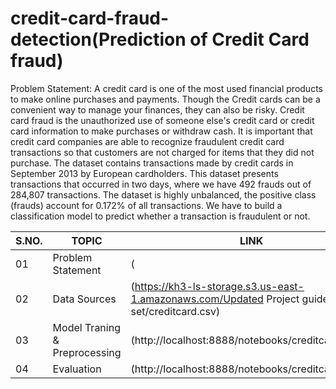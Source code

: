 # credit-card-fraud-detection(Prediction of Credit Card fraud)

Problem Statement:
A credit card is one of the most used financial products to make online purchases and payments. Though the Credit cards can be a convenient way to manage your finances, they can also be risky. Credit card fraud is the unauthorized use of someone else's credit card or credit card information to make purchases or withdraw cash.
It is important that credit card companies are able to recognize fraudulent credit card transactions so that customers are not charged for items that they did not purchase. 
The dataset contains transactions made by credit cards in September 2013 by European cardholders. This dataset presents transactions that occurred in two days, where we have 492 frauds out of 284,807 transactions. The dataset is highly unbalanced, the positive class (frauds) account for 0.172% of all transactions.
We have to build a classification model to predict whether a transaction is fraudulent or not.

| S.NO.| TOPIC | LINK |
|-|-|-|
|01| Problem Statement |(
|02| Data Sources | (https://kh3-ls-storage.s3.us-east-1.amazonaws.com/Updated Project guide data set/creditcard.csv)
|03| Model Traning & Preprocessing | (http://localhost:8888/notebooks/creditcard.ipynb)
|04| Evaluation | (http://localhost:8888/notebooks/creditcard.ipynb)
